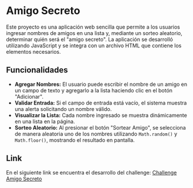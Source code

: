 # Amigo Secreto

Este proyecto es una aplicación web sencilla que permite a los usuarios ingresar nombres de amigos en una lista y, mediante un sorteo aleatorio, determinar quién será el "amigo secreto". La aplicación se desarrolló utilizando JavaScript y se integra con un archivo HTML que contiene los elementos necesarios.

## Funcionalidades

- **Agregar Nombres:** El usuario puede escribir el nombre de un amigo en un campo de texto y agregarlo a la lista haciendo clic en el botón "Adicionar".
- **Validar Entrada:** Si el campo de entrada está vacío, el sistema muestra una alerta solicitando un nombre válido.
- **Visualizar la Lista:** Cada nombre ingresado se muestra dinámicamente en una lista en la página.
- **Sorteo Aleatorio:** Al presionar el botón "Sortear Amigo", se selecciona de manera aleatoria uno de los nombres utilizando `Math.random()` y `Math.floor()`, mostrando el resultado en pantalla.

## Link 

En el siguiente link se encuentra el desarrollo del challenge: [Challenge Amigo Secreto](https://ro-kazz.github.io/challenge-amigo-secreto-esp/)